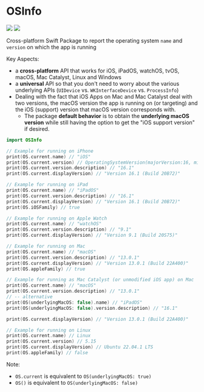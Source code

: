 # OSInfo

[![](https://img.shields.io/endpoint?url=https%3A%2F%2Fswiftpackageindex.com%2Fapi%2Fpackages%2FMarcoEidinger%2FOSInfo%2Fbadge%3Ftype%3Dplatforms)](https://swiftpackageindex.com/MarcoEidinger/OSInfo)
[![](https://img.shields.io/endpoint?url=https%3A%2F%2Fswiftpackageindex.com%2Fapi%2Fpackages%2FMarcoEidinger%2FOSInfo%2Fbadge%3Ftype%3Dswift-versions)](https://swiftpackageindex.com/MarcoEidinger/OSInfo)

Cross-platform Swift Package to report the operating system `name` and `version` on which the app is running

Key Aspects:
- a **cross-platform** API that works for iOS, iPadOS, watchOS, tvOS, macOS, Mac Catalyst, Linux and Windows
- a **universal** API so that you don't need to worry about the various underlying APIs (`UIDevice` vs. `WKInterfaceDevice` vs. `ProcessInfo`)
- Dealing with the fact that iOS Apps on Mac and Mac Catalyst deal with two versions, the macOS version the app is running on (or targeting) and the iOS (support) version that macOS version corresponds with.
  - The package **default behavior** is to obtain the **underlying macOS version** while still having the option to get the "iOS support version" if desired.

```swift
import OSInfo

// Example for running on iPhone
print(OS.current.name) // "iOS"
print(OS.current.version) // OperatingSystemVersion(majorVersion:16, minorVersion:1,patchVersion:0)
print(OS.current.version.description) // "16.1"
print(OS.current.displayVersion) // "Version 16.1 (Build 20B72)"

// Example for running on iPad
print(OS.current.name) // "iPadOS"
print(OS.current.version.description) // "16.1"
print(OS.current.displayVersion) // "Version 16.1 (Build 20B72)"
print(OS.iOSFamily) // true

// Example for running on Apple Watch
print(OS.current.name) // "watchOS"
print(OS.current.version.description) // "9.1"
print(OS.current.displayVersion) // "Version 9.1 (Build 20S75)"

// Example for running on Mac
print(OS.current.name) // "macOS"
print(OS.current.version.description) // "13.0.1"
print(OS.current.displayVersion) // "Version 13.0.1 (Build 22A400)"
print(OS.appleFamily) // true

// Example for running as Mac Catalyst (or unmodified iOS app) on Mac
print(OS.current.name) // "macOS"
print(OS.current.version.description) // "13.0.1"
// -- alternative
print(OS(underlyingMacOS: false).name) // "iPadOS"
print(OS(underlyingMacOS: false).version.description) // "16.1"

print(OS.current.displayVersion) // "Version 13.0.1 (Build 22A400)"

// Example for running on Linux
print(OS.current.name) // Linux
print(OS.current.version) // 5.15
print(OS.current.displayVersion) // Ubuntu 22.04.1 LTS
print(OS.appleFamily) // false
```

Note:
- `OS.current` is equivalent to `OS(underlyingMacOS: true)`
- `OS()` is equivalent to `OS(underlyingMacOS: false)`
